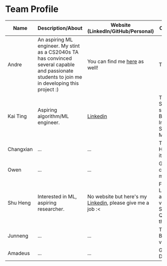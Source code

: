# Team Profile

| Name      | Description/About                                                                                                                                | Website (LinkedIn/GitHub/Personal)                                                                   | Contributions                                                                  |
|-----------|--------------------------------------------------------------------------------------------------------------------------------------------------|------------------------------------------------------------------------------------------------------|--------------------------------------------------------------------------------|
| Andre     | An aspiring ML engineer. My stint as a CS2040s TA has convinced several capable and passionate students to join me in developing this project :) | You can find me [here](https://4ndrelim.github.io) as well!                                          | Team lead                                                                      |
| Kai Ting  | Aspiring algorithm/ML engineer.                                                                                                                  | [Linkedin](https://www.linkedin.com/in/kai-ting-ho-425181268/)                                       | Trees and Sorts! All sorts!<br/>Bubble, Insertion, Selection, Merge, Quick     |
| Changxian | ...                                                                                                                                              | ...                                                                                                  | Tricky Hashing and its variants                                                |
| Owen      | ...                                                                                                                                              | ...                                                                                                  | Graphs and confusing mazes                                                     |
| Shu Heng  | Interested in ML, aspiring researcher.                                                                                                           | No website but here's my [Linkedin](https://www.linkedin.com/in/yeoshuheng), please give me a job :< | Fundamentals! Linked List and its variants, Stacks & Queues and their variants |
| Junneng   | ...                                                                                                                                              | ...                                                                                                  | Trees and Binary Search variants                                               |
| Amadeus   | ...                                                                                                                                              | ...                                                                                                  | Graphs! Dijkstra ..                                                            |
